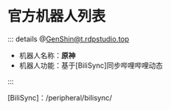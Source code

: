 # 官方机器人列表 <Badge type="tip" text="Bots" vertical="top" />

::: details @GenShin@t.rdpstudio.top

* 机器人名称：**原神**
* 机器人功能：基于[BiliSync]同步哔哩哔哩动态

:::

[BiliSync]：/peripheral/bilisync/